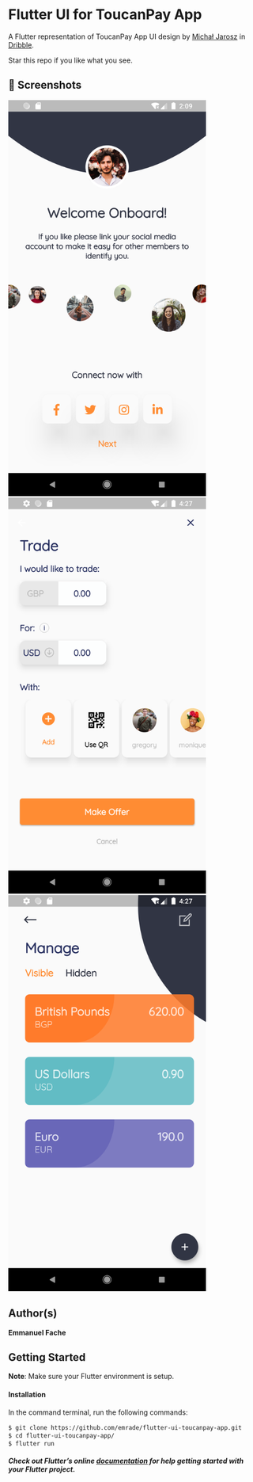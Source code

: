 # Flutter UI for ToucanPay App

A Flutter representation of ToucanPay App UI design by <a href="https://dribbble.com/mjarosz">Michał Jarosz</a> in <a href="https://dribbble.com/shots/5886056-ToucanPay-App">Dribble</a>.


Star this repo if you like what you see.

## 📸 Screenshots

<img src="screenshots/1.png" width="400"/> <img src="screenshots/2.png" width="400"/>
<img src="screenshots/3.png" width="400"/>

## Author(s)
**Emmanuel Fache**

## Getting Started

**Note**: Make sure your Flutter environment is setup.
#### Installation

In the command terminal, run the following commands:

    $ git clone https://github.com/emrade/flutter-ui-toucanpay-app.git
    $ cd flutter-ui-toucanpay-app/
    $ flutter run

##### Check out Flutter’s online [documentation](http://flutter.io/) for help getting started with your Flutter project.
